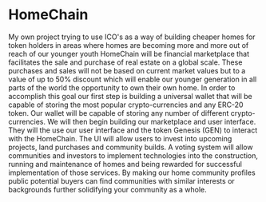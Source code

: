 # HomeChain
My own project trying to use ICO's as a way of building cheaper homes for token holders in  areas where homes are becoming more and more out of reach of our younger youth
HomeChain will be financial marketplace that facilitates the sale and purchase of real estate on a global scale. These purchases and sales will not be based on current market values but to a value of up to 50% discount which will enable our younger generation in all parts of the world the opportunity to own their own home.
In order to accomplish this goal our first step is building a universal wallet that will be capable of storing the most popular crypto-currencies and any ERC-20 token.
Our wallet will be capable of storing any number of different crypto-currencies.
We will then begin building our marketplace and user interface.
They will the use our user interface and the token Genesis (GEN) to interact with the HomeChain.
The UI will allow users to invest into upcoming projects, land purchases and community builds. A voting system will allow communities and investors to implement technologies into the construction, running and maintenance of homes and being rewarded for successful implementation of those services.
By making our home community profiles public potential buyers can find communities with similar interests or backgrounds further solidifying your community as a whole.
